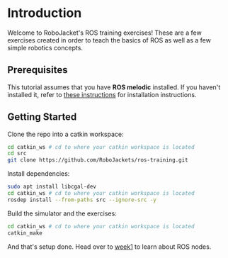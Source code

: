 # Introduction
Welcome to RoboJacket's ROS training exercises! These are a few exercises created in order to
teach the basics of ROS as well as a few simple robotics concepts.

## Prerequisites
This tutorial assumes that you have **ROS melodic** installed. If you haven't installed it, refer to
[these instructions](http://wiki.ros.org/melodic/Installation/Ubuntu) for installation instructions.

## Getting Started
Clone the repo into a catkin workspace:
```bash
cd catkin_ws # cd to where your catkin workspace is located
cd src
git clone https://github.com/RoboJackets/ros-training.git
```

Install dependencies:
```bash
sudo apt install libcgal-dev
cd catkin_ws # cd to where your catkin workspace is located
rosdep install --from-paths src --ignore-src -y 
```

Build the simulator and the exercises:
```bash
cd catkin_ws # cd to where your catkin workspace is located
catkin_make
```

And that's setup done. Head over to [week1](week1.md) to learn about ROS nodes.

